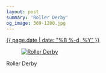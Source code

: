 ```yaml
---
layout: post
summary: 'Roller Derby'
og_image: 369-1280.jpg
---
```


<div class="post">
 <time>
  <a href="/369">
   {{ page.date | date: "%B %-d, %Y" }}
  </a>
 </time>
 <a href="/369">
  <figure data-taken="9/15/2014">
   <img alt="Roller Derby" sizes="(min-width: 700px) 50vw, calc(100vw - 2rem)" src="{{ site.assets_url }}/369-640.jpg" srcset="{{ site.assets_url }}/369-1280.jpg 1280w, {{ site.assets_url }}/369-960.jpg 960w, {{ site.assets_url }}/369-640.jpg 640w, {{ site.assets_url }}/369-320.jpg 320w"/>
  </figure>
 </a>
 <span>
  Roller Derby
 </span>
</div>
